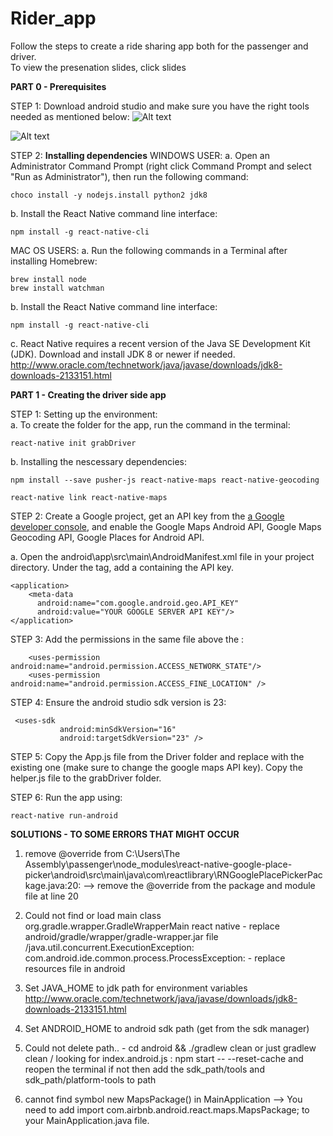 # Rider_app

Follow the steps to create a ride sharing app both for the passenger and driver. </br> 
To view the presenation slides, click slides </br> 

<b> PART 0 - Prerequisites </b>  

STEP 1: Download android studio and make sure you have the right tools needed as mentioned below:
![Alt text](https://d2mxuefqeaa7sj.cloudfront.net/s_6E04D0395F3E9633E1AA8A9CFF9F8EA297AF4AA1392D072366B2CFB9DE43A3C7_1500610476380_Screen+Shot+2017-07-20+at+3.34.11+PM.png "Optional Title") 

![Alt text](https://blog.pusher.com/wp-content/uploads/2017/08/creating-ride-booking-app-react-native-pusher-sdk-tools.png
 "Optional Title")  
 
 STEP 2: <b>Installing dependencies</b> 
WINDOWS USER: 
a. Open an Administrator Command Prompt (right click Command Prompt and select "Run as Administrator"), then run the following command: 
```
choco install -y nodejs.install python2 jdk8 
``` 

b. Install the React Native command line interface: 
```
npm install -g react-native-cli 
```

MAC OS USERS: 
a. Run the following commands in a Terminal after installing Homebrew:  
```
brew install node
brew install watchman
``` 

b. Install the React Native command line interface:  
```
npm install -g react-native-cli
``` 
c. React Native requires a recent version of the Java SE Development Kit (JDK). Download and install JDK 8 or newer if needed. http://www.oracle.com/technetwork/java/javase/downloads/jdk8-downloads-2133151.html


<b> PART 1 - Creating the driver side app </b>  

STEP 1: Setting up the environment:  
   a. To create the folder for the app, run the command in the terminal:
``` 
react-native init grabDriver
```   

   b. Installing the nescessary dependencies: 
``` 
npm install --save pusher-js react-native-maps react-native-geocoding
```
```
react-native link react-native-maps
```  

STEP 2: Create a Google project, get an API key from the [ a Google developer console](https://console.cloud.google.com/), and enable the Google Maps Android API,  Google Maps Geocoding API, Google Places for Android API.   
    
   a. Open the android\app\src\main\AndroidManifest.xml file in your project directory. Under the <application> tag, add a <meta-data> containing the API key.  
   
    <application>
        <meta-data
          android:name="com.google.android.geo.API_KEY"
          android:value="YOUR GOOGLE SERVER API KEY"/>
    </application>

STEP 3: Add the permissions in the same file above the <application>: 
``` 
    <uses-permission android:name="android.permission.ACCESS_NETWORK_STATE"/>
    <uses-permission android:name="android.permission.ACCESS_FINE_LOCATION" /> 
```
 
 
 STEP 4: Ensure the android studio sdk version is 23: 
 
 ```
  <uses-sdk
            android:minSdkVersion="16"
            android:targetSdkVersion="23" />
``` 

STEP 5: Copy the App.js file from the Driver folder and replace with the existing one (make sure to change the google maps API key). Copy the helper.js file to the grabDriver folder. 

STEP 6: Run the app using: 
```
react-native run-android 
``` 

<b>SOLUTIONS - TO SOME ERRORS THAT MIGHT OCCUR</b>  

1. remove @override from
C:\Users\The Assembly\passenger\node_modules\react-native-google-place-picker\android\src\main\java\com\reactlibrary\RNGooglePlacePickerPackage.java:20: --> remove the @override from the package and module file at line 20

2. Could not find or load main class org.gradle.wrapper.GradleWrapperMain react native - replace android/gradle/wrapper/gradle-wrapper.jar file
 /java.util.concurrent.ExecutionException: com.android.ide.common.process.ProcessException: - replace resources file in android 
 
3. Set JAVA_HOME to jdk path for environment variables
http://www.oracle.com/technetwork/java/javase/downloads/jdk8-downloads-2133151.html

4. Set ANDROID_HOME to android sdk path (get from the sdk manager) 

5. Could not delete path.. - cd android && ./gradlew clean or just gradlew clean
 / looking for index.android.js : npm start -- --reset-cache and reopen the terminal
if not then add the sdk_path/tools and sdk_path/platform-tools to path  

6. cannot find symbol new MapsPackage() in MainApplication --> You need to add import com.airbnb.android.react.maps.MapsPackage; to your MainApplication.java file.
